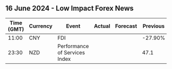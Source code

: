 ## 16 June 2024 - Low Impact Forex News

| Time (GMT) | Currency | Event | Actual | Forecast | Previous |
|------|----------|-------|--------|----------|----------|
| 11:00 | CNY | FDI |  |  | -27.90% |
| 23:30 | NZD | Performance of Services Index |  |  | 47.1 |

